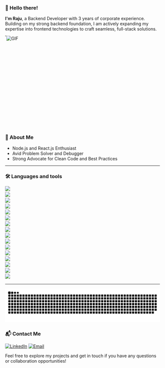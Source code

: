### 👋 Hello there!
**I'm Raju**, a Backend Developer with 3 years of corporate experience. Building on my strong backend foundation, I am actively expanding my expertise into frontend technologies to craft seamless, full-stack solutions.

<img align="right" alt="GIF" src="https://user-images.githubusercontent.com/74038190/212748842-9fcbad5b-6173-4175-8a61-521f3dbb7514.gif?raw=true" width="500" height="320" />

-----
### 💼 About Me

- Node.js and React.js Enthusiast
- Avid Problem Solver and Debugger
- Strong Advocate for Clean Code and Best Practices
-----

### 🛠️ Languages and tools
<code><img height="20" src="https://img.shields.io/badge/JavaScript-ES6+-F7DF1E?style=for-the-badge&logo=javascript&logoColor=black"> </code>
<code><img height="20" src="https://img.shields.io/badge/Dart-0175C2?style=for-the-badge&logo=dart&logoColor=white"> </code>
<code><img height="20" src="https://img.shields.io/badge/React.js-20232A?style=for-the-badge&logo=react&logoColor=61DAFB"> </code>
<code><img height="20" src="https://img.shields.io/badge/Next.js-000000?style=for-the-badge&logo=nextdotjs&logoColor=white"> </code>
<code><img height="20" src="https://img.shields.io/badge/Redux-764ABC?style=for-the-badge&logo=redux&logoColor=white"> </code>
<code><img height="20" src="https://img.shields.io/badge/Flutter-02569B?style=for-the-badge&logo=flutter&logoColor=white"> </code>
<code><img height="20" src="https://img.shields.io/badge/Node.js-339933?style=for-the-badge&logo=nodedotjs&logoColor=white"> </code>
<code><img height="20" src="https://img.shields.io/badge/NestJS-E0234E?style=for-the-badge&logo=nestjs&logoColor=white"> </code>
<code><img height="20" src="https://img.shields.io/badge/Express.js-404D59?style=for-the-badge"> </code>
<code><img height="20" src="https://img.shields.io/badge/MySQL-4479A1?style=for-the-badge&logo=mysql&logoColor=white"> </code>
<code><img height="20" src="https://img.shields.io/badge/PostgreSQL-4169E1?style=for-the-badge&logo=postgresql&logoColor=white"> </code>
<code><img height="20" src="https://img.shields.io/badge/Git-F05032?style=for-the-badge&logo=git&logoColor=white"> </code>
<code><img height="20" src="https://img.shields.io/badge/Mocha-8D6748?style=for-the-badge&logo=mocha&logoColor=white"> </code>
<code><img height="20" src="https://img.shields.io/badge/MongoDB-4EA94B?style=for-the-badge&logo=mongodb&logoColor=white"> </code>
<code><img height="20" src="https://img.shields.io/badge/Chai-A30701?style=for-the-badge&logo=chai&logoColor=white"> </code>
<code><img height="20" src="https://img.shields.io/badge/Docker-2496ED?style=for-the-badge&logo=docker&logoColor=white"> </code>
<!--
-----
### 📈 Contributions

List any open-source projects or contributions you've made. Include links to repositories, descriptions of your contributions, and their impact.

-->
-----
<img src="https://raw.githubusercontent.com/Platane/snk/output/github-contribution-grid-snake.svg" alt="Snake animation" />

### 📬 Contact Me

[![LinkedIn](https://img.shields.io/badge/LinkedIn-0A66C2?style=for-the-badge&logo=linkedin&logoColor=white)](https://www.linkedin.com/in/raju-thandela-8a95b5232/) 
[![Email](https://img.shields.io/badge/Email-D14836?style=for-the-badge&logo=gmail&logoColor=white)](mailto:rajuthandela@gmail.com)


Feel free to explore my projects and get in touch if you have any questions or collaboration opportunities!


